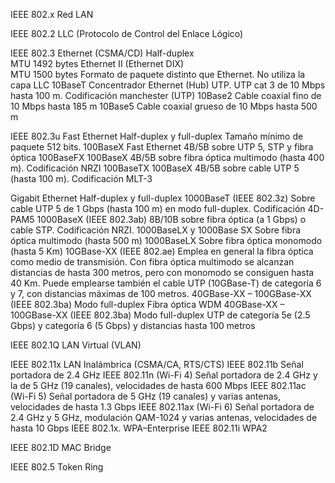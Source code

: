 
IEEE 802.x	Red LAN

IEEE 802.2	LLC (Protocolo de Control del Enlace Lógico)

IEEE 802.3	Ethernet (CSMA/CD) Half-duplex	
		MTU 1492 bytes
	Ethernet II (Ethernet DIX)	
 		MTU 1500 bytes		Formato de paquete distinto que Ethernet. No utiliza la capa LLC
	10BaseT					Concentrador Ethernet (Hub) UTP. UTP cat 3 de 10 Mbps hasta 100 m. Codificación manchester (UTP)
	10Base2					Cable coaxial fino de 10 Mbps hasta 185 m
	10Base5					Cable coaxial grueso de 10 Mbps hasta 500 m

IEEE 802.3u	Fast Ethernet	Half-duplex y full-duplex
	Tamaño mínimo de paquete 512 bits.
 	100BaseX				Fast Ethernet 4B/5B sobre UTP 5, STP y fibra óptica
 	100BaseFX				100BaseX 4B/5B sobre fibra óptica multimodo (hasta 400 m). Codificación NRZI
 	100BaseTX				100BaseX 4B/5B sobre cable UTP 5 (hasta 100 m). Codificación MLT-3

Gigabit Ethernet	Half-duplex y full-duplex
 	1000BaseT (IEEE 802.3z)			Sobre cable UTP 5 de 1 Gbps (hasta 100 m) en modo full-duplex. Codificación 4D-PAM5
 	1000BaseX (IEEE 802.3ab)		8B/10B sobre fibra óptica (a 1 Gbps) o cable STP. Codificación NRZI.
 		1000BaseLX y 1000Base SX	Sobre fibra óptica multimodo (hasta 500 m)
 		1000BaseLX			Sobre fibra óptica monomodo (hasta 5 Km)
	10GBase-XX (IEEE 802.ae)
 		Emplea en general la fibra óptica como medio de transmisión. Con fibra óptica multimodo se alcanzan distancias de hasta 300 metros, pero con monomodo se consiguen hasta 40 Km.
   		Puede emplearse también el cable UTP (10GBase-T) de categoría 6 y 7, con distancias máximas de 100 metros.
     	40GBase-XX – 100GBase-XX (IEEE 802.3ba) 	Modo full-duplex
      		Fibra óptica WDM
	40GBase-XX – 100GBase-XX (IEEE 802.3ba)		Modo full-duplex
 		UTP de categoría 5e (2.5 Gbps) y categoría 6 (5 Gbps) y distancias hasta 100 metros

IEEE 802.1Q	LAN Virtual (VLAN)

IEEE 802.11x	LAN Inalámbrica (CSMA/CA, RTS/CTS)
	IEEE 802.11b				Señal portadora de 2.4 GHz
	IEEE 802.11n  (Wi-Fi 4)			Señal portadora de 2.4 GHz y la de 5 GHz (19 canales), velocidades de hasta 600 Mbps
	IEEE 802.11ac (Wi-Fi 5)			Señal portadora de 5 GHz (19 canales) y varias antenas, velocidades de hasta 1.3 Gbps
	IEEE 802.11ax (Wi-Fi 6)			Señal portadora de 2.4 GHz y 5 GHz, modulación QAM-1024 y varias antenas, velocidades de hasta 10 Gbps
	IEEE 802.1x.				WPA–Enterprise
	IEEE 802.11i 				WPA2

IEEE 802.1D	MAC Bridge

IEEE 802.5	Token Ring
